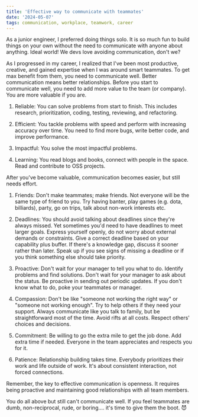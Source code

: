 ```yaml
---
title: 'Effective way to communicate with teammates'
date: '2024-05-07'
tags: communication, workplace, teamwork, career
---
```


As a junior engineer, I preferred doing things solo. It is so much fun to build things on your own without the need to communicate with anyone about anything. Ideal world! We devs love avoiding communication, don't we?

As I progressed in my career, I realized that I've been most productive, creative, and gained expertise when I was around smart teammates. To get max benefit from them, you need to communicate well. Better communication means better relationships. Before you start to communicate well, you need to add more value to the team (or company). You are more valuable if you are.

1. Reliable: You can solve problems from start to finish. This includes research, prioritization, coding, testing, reviewing, and refactoring.

2. Efficient: You tackle problems with speed and perform with increasing accuracy over time. You need to find more bugs, write better code, and improve performance.

3. Impactful: You solve the most impactful problems.

4. Learning: You read blogs and books, connect with people in the space. Read and contribute to OSS projects.

After you've become valuable, communication becomes easier, but still needs effort.

1. Friends: Don't make teammates; make friends. Not everyone will be the same type of friend to you. Try having banter, play games (e.g. dota, billiards), party, go on trips, talk about non-work interests etc.

2. Deadlines: You should avoid talking about deadlines since they're always missed. Yet sometimes you'd need to have deadlines to meet larger goals. Express yourself openly, do not worry about external demands or constraints. Give a correct deadline based on your capability plus buffer. If there's a knowledge gap, discuss it sooner rather than later. Speak up if you see signs of missing a deadline or if you think something else should take priority.

3. Proactive: Don't wait for your manager to tell you what to do. Identify problems and find solutions. Don't wait for your manager to ask about the status. Be proactive in sending out periodic updates. If you don't know what to do, poke your teammates or manager.

4. Compassion: Don't be like "someone not working the right way" or "someone not working enough". Try to help others if they need your support. Always communicate like you talk to family, but be straightforward most of the time. Avoid rifts at all costs. Respect others' choices and decisions.

5. Commitment: Be willing to go the extra mile to get the job done. Add extra time if needed. Everyone in the team appreciates and respects you for it.

6. Patience: Relationship building takes time. Everybody prioritizes their work and life outside of work. It's about consistent interaction, not forced connections.

Remember, the key to effective communication is openness. It requires being proactive and maintaining good relationships with all team members.

You do all above but still can't communicate well. If you feel teammates are dumb, non-reciprocal, rude, or boring.... it's time to give them the boot. :smiling_imp:
